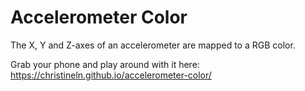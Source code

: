# Accelerometer Color

The X, Y and Z-axes of an accelerometer are mapped to a RGB color.

Grab your phone and play around with it here:
https://christineln.github.io/accelerometer-color/
